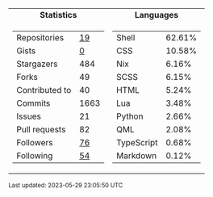 
<table>
  <tr align="center">
    <td><b>Statistics</b></td>
    <td><b>Languages</b></td>
  </tr>
  <tr valign="top">
    <td><table>
      <tr>
        <td>Repositories</td>
        <td><a href="https://github.com/Ruixi-rebirth?tab=repositories">
          19
        </a></td>
      </tr>
      <tr>
        <td>Gists</td>
        <td><a href="https://gist.github.com/Ruixi-rebirth">
          0
        </a></td>
      </tr>
      <tr>
        <td>Stargazers</td>
        <td>484</td>
      </tr>
      <tr>
        <td>Forks</td>
        <td>49</td>
      </tr>
      <tr>
        <td>Contributed to</td>
        <td>40</td>
      </tr>
      <tr>
        <td>Commits</td>
        <td>1663</td>
      </tr>
      <tr>
        <td>Issues</td>
        <td>21</td>
      </tr>
      <tr>
        <td>Pull requests</td>
        <td>82</td>
      </tr>
      <tr>
        <td>Followers</td>
        <td><a href="https://github.com/Ruixi-rebirth?tab=followers">
          76
        </a></td>
      </tr>
      <tr>
        <td>Following</td>
        <td><a href="https://github.com/Ruixi-rebirth?tab=following">
          54
        </a></td>
      </tr>
    </table></td>
    <td><table><tr><td>Shell</td><td>62.61%</td></tr><tr><td>CSS</td><td>10.58%</td></tr><tr><td>Nix</td><td>6.16%</td></tr><tr><td>SCSS</td><td>6.15%</td></tr><tr><td>HTML</td><td>5.24%</td></tr><tr><td>Lua</td><td>3.48%</td></tr><tr><td>Python</td><td>2.66%</td></tr><tr><td>QML</td><td>2.08%</td></tr><tr><td>TypeScript</td><td>0.68%</td></tr><tr><td>Markdown</td><td>0.12%</td></tr></table></td>
  </tr>
</table>

<sub>Last updated: 2023-05-29 23:05:50 UTC</sub>

